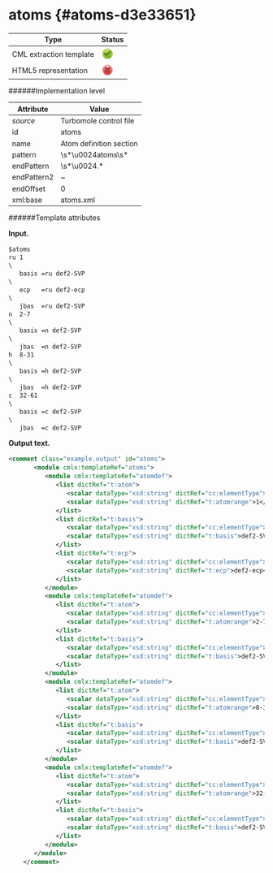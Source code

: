 # atoms {#atoms-d3e33651}


| Type                                                                                                                                                | Status                                                                                                                                              |
|----|----|
| CML extraction template                                                                                                                             | ![](/imgs/Total.png)                                                                                                                                |
| HTML5 representation                                                                                                                                | ![](/imgs/None.png)                                                                                                                                 |

######Implementation level

| Attribute                                                                                                                                           | Value                                                                                                                                               |
|----|----|
| *source*                                                                                                                                            | Turbomole control file                                                                                                                              |
| id                                                                                                                                                  | atoms                                                                                                                                               |
| name                                                                                                                                                | Atom definition section                                                                                                                             |
| pattern                                                                                                                                             | \\s\*\\u0024atoms\\s\*                                                                                                                              |
| endPattern                                                                                                                                          | \\s\*\\u0024.\*                                                                                                                                     |
| endPattern2                                                                                                                                         | \~                                                                                                                                                  |
| endOffset                                                                                                                                           | 0                                                                                                                                                   |
| xml:base                                                                                                                                            | atoms.xml                                                                                                                                           |

######Template attributes

**Input.**

    $atoms
    ru 1                                                                           \
       basis =ru def2-SVP                                                          \
       ecp   =ru def2-ecp                                                          \
       jbas  =ru def2-SVP
    n  2-7                                                                         \
       basis =n def2-SVP                                                           \
       jbas  =n def2-SVP
    h  8-31                                                                        \
       basis =h def2-SVP                                                           \
       jbas  =h def2-SVP
    c  32-61                                                                       \
       basis =c def2-SVP                                                           \
       jbas  =c def2-SVP    
        

**Output text.**

```xml
<comment class="example.output" id="atoms">
       <module cmlx:templateRef="atoms">
          <module cmlx:templateRef="atomdef">
             <list dictRef="t:atom">
                <scalar dataType="xsd:string" dictRef="cc:elementType">ru</scalar>
                <scalar dataType="xsd:string" dictRef="t:atomrange">1</scalar>
             </list>
             <list dictRef="t:basis">
                <scalar dataType="xsd:string" dictRef="cc:elementType">ru</scalar>
                <scalar dataType="xsd:string" dictRef="t:basis">def2-SVP</scalar>
             </list>
             <list dictRef="t:ecp">
                <scalar dataType="xsd:string" dictRef="cc:elementType">ru</scalar>
                <scalar dataType="xsd:string" dictRef="t:ecp">def2-ecp</scalar>
             </list>
          </module>
          <module cmlx:templateRef="atomdef">
             <list dictRef="t:atom">
                <scalar dataType="xsd:string" dictRef="cc:elementType">n</scalar>
                <scalar dataType="xsd:string" dictRef="t:atomrange">2-7</scalar>
             </list>
             <list dictRef="t:basis">
                <scalar dataType="xsd:string" dictRef="cc:elementType">n</scalar>
                <scalar dataType="xsd:string" dictRef="t:basis">def2-SVP</scalar>
             </list>
          </module>
          <module cmlx:templateRef="atomdef">
             <list dictRef="t:atom">
                <scalar dataType="xsd:string" dictRef="cc:elementType">h</scalar>
                <scalar dataType="xsd:string" dictRef="t:atomrange">8-31</scalar>
             </list>
             <list dictRef="t:basis">
                <scalar dataType="xsd:string" dictRef="cc:elementType">h</scalar>
                <scalar dataType="xsd:string" dictRef="t:basis">def2-SVP</scalar>
             </list>
          </module>
          <module cmlx:templateRef="atomdef">
             <list dictRef="t:atom">
                <scalar dataType="xsd:string" dictRef="cc:elementType">c</scalar>
                <scalar dataType="xsd:string" dictRef="t:atomrange">32-61</scalar>
             </list>
             <list dictRef="t:basis">
                <scalar dataType="xsd:string" dictRef="cc:elementType">c</scalar>
                <scalar dataType="xsd:string" dictRef="t:basis">def2-SVP</scalar>
             </list>
          </module>
       </module>  
    </comment>
```
